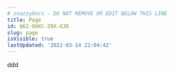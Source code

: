```yaml
---
# snazzyDocs - DO NOT REMOVE OR EDIT BELOW THIS LINE
title: Page
id: Q62-OHXC-Z9X-XJD
slug: page
isVisible: true
lastUpdated: '2022-03-14 22:04:42'
---
```

ddd